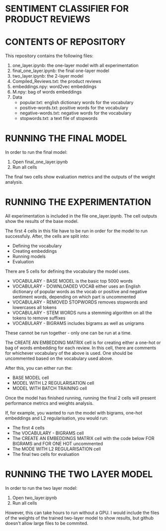 # SENTIMENT CLASSIFIER FOR PRODUCT REVIEWS

# CONTENTS OF REPOSITORY
This repository contains the following files:
1. one_layer.ipynb: the one-layer model with all experimentation
2. final_one_layer.ipynb: the final one-layer model
3. two_layer.ipynb: the 2-layer model
4. Compiled_Reviews.txt: the product reviews
5. embeddings.npy: word2vec embeddings 
6. M.npy: bag of words embeddings
7. Data
    - popular.txt: english dictionary words for the vocabulary
    - positive-words.txt: positive words for the vocabulary
    - negative-words.txt: negative words for the vocabulary
    - stopwords.txt: a text file of stopwords

# RUNNING THE FINAL MODEL
In order to run the final model:
1. Open final_one_layer.ipynb
2. Run all cells

The final two cells show evaluation metrics and the outputs of the weight analysis.

# RUNNING THE EXPERIMENTATION
All experimentation is included in the file one_layer.ipynb. The cell outputs show the results of the base model.

The first 4 cells in this file have to be run in order for the model to run successfuly. After, the cells are split into:

- Defining the vocabulary
- Creating embeddings
- Running models
- Evaluation

There are 5 cells for defining the vocabulary the model uses. 
- VOCABULARY - BASE MODEL is the basic top 5000 words
- VOCABULARY - DOWNLOADED VOCAB either uses an English dictionary of popular words as the vocab or positive and negative sentiment words, depending on which part is uncommented
- VOCABULARY - REMOVED STOPWORDS removes stopwords and lowercases all tokens
- VOCABULARY - STEM WORDS runs a stemming algorithm on all the tokens to remove suffixes
- VOCABULARY - BIGRAMS includes bigrams as well as unigrams

These cannot be run together - only one can be run at a time.

The CREATE AN EMBEDDING MATRIX cell is for creating either a one-hot or bag of words embedding for each review.
In this cell, there are comments for whichever vocabulary of the above is used. One should be uncommented based on the vocabulary used above.

After this, you can either run the:
- BASE MODEL cell
- MODEL WITH L2 REGULARISATION cell
- MODEL WITH BATCH TRAINING cell

Once the model has finished running, running the final 2 cells will present performance metrics and weights analysis.

If, for example, you wanted to run the model with bigrams, one-hot embeddings and L2 regularisation, you would run:
- The first 4 cells
- The VOCABULARY - BIGRAMS cell
- The CREATE AN EMBEDDINGS MATRIX cell with the code below FOR BIGRAMS and FOR ONE HOT uncommented
- The MODE WITH L2 REGULARISATION cell
- The final two cells for evaluation


# RUNNING THE TWO LAYER MODEL
In order to run the two layer model:
1. Open two_layer.ipynb
2. Run all cells

However, this can take hours to run without a GPU. I would include the files of the weights of the trained two-layer model to show results, but github doesn't allow large files to be commited. 


